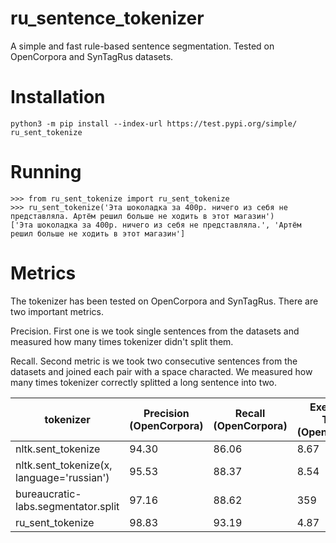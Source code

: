 # ru_sentence_tokenizer
A simple and fast rule-based sentence segmentation. Tested on OpenCorpora and SynTagRus datasets.

# Installation
```
python3 -m pip install --index-url https://test.pypi.org/simple/ ru_sent_tokenize
```

# Running
```ipython
>>> from ru_sent_tokenize import ru_sent_tokenize
>>> ru_sent_tokenize('Эта шоколадка за 400р. ничего из себя не представляла. Артём решил больше не ходить в этот магазин')
['Эта шоколадка за 400р. ничего из себя не представляла.', 'Артём решил больше не ходить в этот магазин']
```

# Metrics

The tokenizer has been tested on OpenCorpora and SynTagRus. There are two important metrics. 

Precision. First one is we took single sentences from the datasets and measured how many times tokenizer didn't split them.  

Recall. Second metric is we took two consecutive sentences from the datasets and joined each pair with a space characted. We measured how many times tokenizer correctly splitted a long sentence into two.

|tokenizer|Precision (OpenCorpora)|Recall (OpenCorpora)|Execution Time (OpenCorpora)|Precision (SynTagRus)| Recall (SynTagRus)|Execution Time (OpenCorpora)|
|---|---|---|---|---|---|---|
|nltk.sent_tokenize|94.30|86.06|8.67|98.15|94.95|5.07|
|nltk.sent_tokenize(x, language='russian')| 95.53 | 88.37 | 8.54 | 98.44 | 95.45 | 5.68 |
|bureaucratic-labs.segmentator.split| 97.16 | 88.62 | 359 | (in process) | (in process)|(in process)|
|ru_sent_tokenize| 98.83 | 93.19 | 4.87 | 99.82 | 96.56 | 2.81 |





